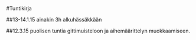 #Tuntikirja

##13-14.1.15
ainakin 3h alkuhässäkkään

##12.3.15
puolisen tuntia gittimuisteloon ja aihemäärittelyn muokkaamiseen.
